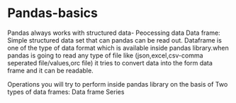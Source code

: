 # Pandas-basics
Pandas always works with structured data- Peocessing data
Data frame: Simple structured data set that can pandas can be read out.
Dataframe is one of the type of data format which is available inside pandas library.when pandas is going to read any type of file like (json,excel,csv-comma seperated file/values,orc file) it tries to convert data into the form data frame and it can be readable.

Operations you will try to perform inside pandas library on the basis of Two types of data frames:
Data frame
Series
